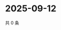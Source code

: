 # 2025-09-12

共 0 条

<!-- BEGIN ZHIHUQUESTIONS -->
<!-- 最后更新时间 Fri Sep 12 2025 07:10:35 GMT+0800 (China Standard Time) -->

<!-- END ZHIHUQUESTIONS -->
